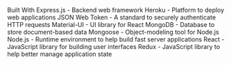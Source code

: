  Built With
Express.js - Backend web framework
Heroku - Platform to deploy web applications
JSON Web Token - A standard to securely authenticate HTTP requests
Material-UI - UI library for React
MongoDB - Database to store document-based data
Mongoose - Object-modeling tool for Node.js
Node.js - Runtime environment to help build fast server applications
React - JavaScript library for building user interfaces
Redux - JavaScript library to help better manage application state